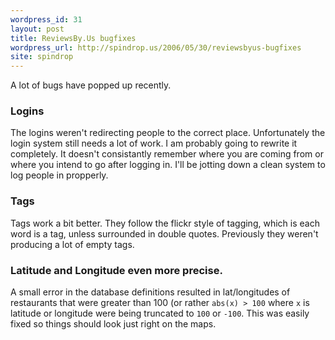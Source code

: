 ```yaml
---
wordpress_id: 31
layout: post
title: ReviewsBy.Us bugfixes
wordpress_url: http://spindrop.us/2006/05/30/reviewsbyus-bugfixes
site: spindrop
---
```

A lot of bugs have popped up recently.  

### Logins

The logins weren't redirecting people to the correct place.  Unfortunately the login system still needs a lot of work.  I am probably going to rewrite it completely.  It doesn't consistantly remember where you are coming from or where you intend to go after logging in.  I'll be jotting down a clean system to log people in propperly.

### Tags

Tags work a bit better.  They follow the flickr style of tagging, which is each word is a tag, unless surrounded in double quotes.  Previously they weren't producing a lot of empty tags.

### Latitude and Longitude even more precise.

A small error in the database definitions resulted in lat/longitudes of restaurants that were greater than 100 (or rather `abs(x) > 100` where `x` is latitude or longitude were being truncated to `100` or `-100`.  This was easily fixed so things should look just right on the maps.
